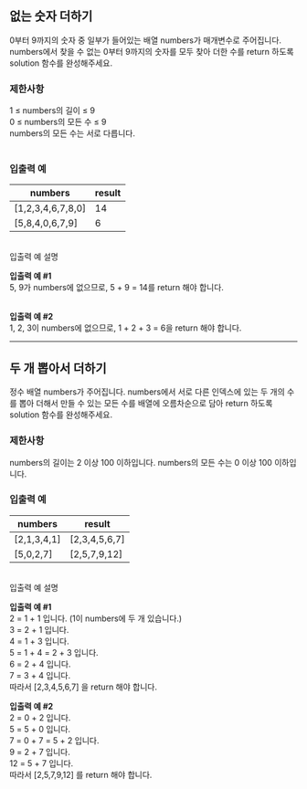 ## 없는 숫자 더하기
0부터 9까지의 숫자 중 일부가 들어있는 배열 numbers가 매개변수로 주어집니다. <br>numbers에서 찾을 수 없는 0부터 9까지의 숫자를 모두 찾아 더한 수를 return 하도록 solution 함수를 완성해주세요.

### 제한사항
1 ≤ numbers의 길이 ≤ 9<br>
0 ≤ numbers의 모든 수 ≤ 9<br>
numbers의 모든 수는 서로 다릅니다.<br><br>

### 입출력 예
|numbers|result|
|---|---|
|[1,2,3,4,6,7,8,0]|14|
|[5,8,4,0,6,7,9]|6|
<br>
입출력 예 설명<br>

**입출력 예 #1**<br>
5, 9가 numbers에 없으므로, 5 + 9 = 14를 return 해야 합니다.<br><br>

**입출력 예 #2**<br>
1, 2, 3이 numbers에 없으므로, 1 + 2 + 3 = 6을 return 해야 합니다.

---

## 두 개 뽑아서 더하기
정수 배열 numbers가 주어집니다. numbers에서 서로 다른 인덱스에 있는 두 개의 수를 뽑아 더해서 만들 수 있는 모든 수를 배열에 오름차순으로 담아 return 하도록 solution 함수를 완성해주세요.

### 제한사항
numbers의 길이는 2 이상 100 이하입니다.
numbers의 모든 수는 0 이상 100 이하입니다.

### 입출력 예
|numbers|result|
|---|---|
|[2,1,3,4,1]|[2,3,4,5,6,7]|
|[5,0,2,7]|[2,5,7,9,12]|
<br>
입출력 예 설명<br>

**입출력 예 #1** <br>
2 = 1 + 1 입니다. (1이 numbers에 두 개 있습니다.)<br>
3 = 2 + 1 입니다.<br>
4 = 1 + 3 입니다.<br>
5 = 1 + 4 = 2 + 3 입니다.<br>
6 = 2 + 4 입니다.<br>
7 = 3 + 4 입니다.<br>
따라서 [2,3,4,5,6,7] 을 return 해야 합니다.<br>

**입출력 예 #2** <br>
2 = 0 + 2 입니다.<br>
5 = 5 + 0 입니다.<br>
7 = 0 + 7 = 5 + 2 입니다.<br>
9 = 2 + 7 입니다.<br>
12 = 5 + 7 입니다.<br>
따라서 [2,5,7,9,12] 를 return 해야 합니다.<br>
